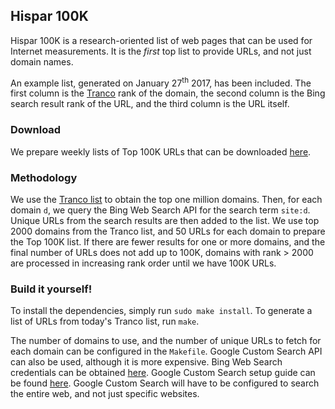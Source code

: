## Hispar 100K
Hispar 100K is a research-oriented list of web pages that can be used for
Internet measurements. It is the _first_ top list to provide URLs, and not just
domain names.

An example list, generated on January 27<sup>th</sup> 2017, has been included.
The first column is the [Tranco](https://tranco-list.eu) rank of the domain, the
second column is the Bing search result rank of the URL, and the third column is
the URL itself.

### Download
We prepare weekly lists of Top 100K URLs that can be downloaded
[here](http://hispar.cs.duke.edu).

### Methodology
We use the [Tranco list](https://tranco-list.eu) to obtain the top one million
domains. Then, for each domain `d`, we query the Bing Web Search API for the
search term `site:d`. Unique URLs from the search results are then added
to the list. We use top 2000 domains from the Tranco list, and 50 URLs for each
domain to prepare the Top 100K list. If there are fewer results for one or more
domains, and the final number of URLs does not add up to 100K, domains with rank
&gt; 2000 are processed in increasing rank order until we have 100K URLs.

### Build it yourself!
To install the dependencies, simply run `sudo make install`. To generate a list
of URLs from today's Tranco list, run `make`.

The number of domains to use, and the number of unique URLs to fetch for each
domain can be configured in the `Makefile`. Google Custom Search API can also be
used, although it is more expensive. Bing Web Search credentials can be obtained
[here](https://azure.microsoft.com/en-us/services/cognitive-services/bing-web-search-api/).
Google Custom Search setup guide can be found
[here](https://developers.google.com/custom-search/docs/tutorial/introduction).
Google Custom Search will have to be configured to search the entire web, and
not just specific websites.